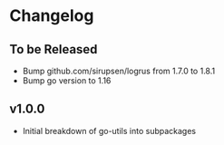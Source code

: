 # Changelog

## To be Released

* Bump github.com/sirupsen/logrus from 1.7.0 to 1.8.1
* Bump go version to 1.16

## v1.0.0

* Initial breakdown of go-utils into subpackages
